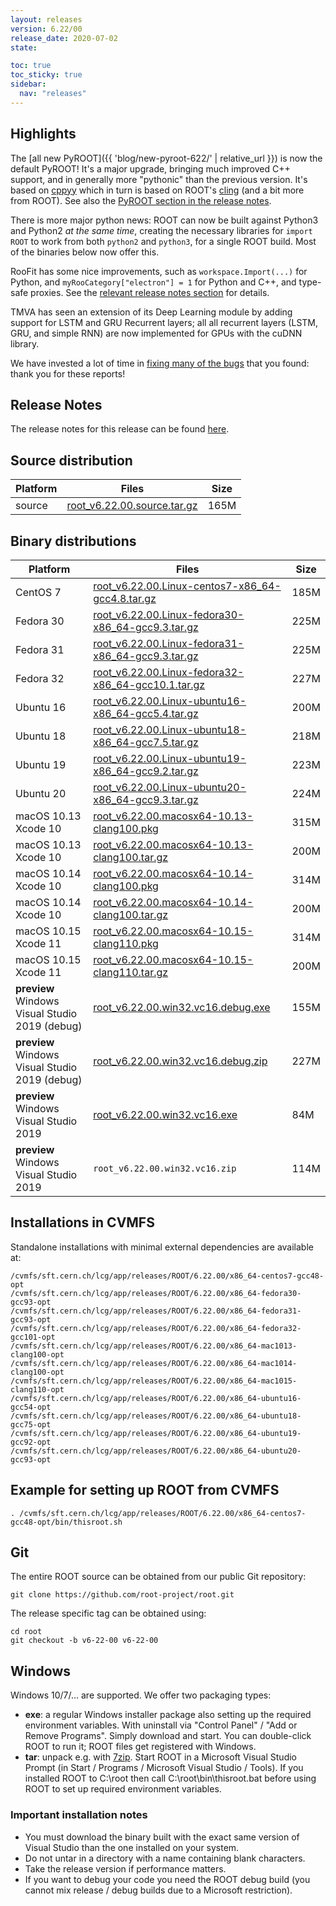```yaml
---
layout: releases
version: 6.22/00
release_date: 2020-07-02
state:

toc: true
toc_sticky: true
sidebar:
  nav: "releases"
---
```

## Highlights

The [all new PyROOT]({{ 'blog/new-pyroot-622/' | relative_url }}) is now the default PyROOT! It's a major upgrade, bringing much improved C++ support, and in generally more "pythonic" than the previous version. It's based on [cppyy](https://cppyy.readthedocs.io/en/latest/) which in turn is based on ROOT's [cling](/d/cling) (and a bit more from ROOT). See also the [PyROOT section in the release notes](/doc/v622/release-notes.html#pyroot).

There is more major python news: ROOT can now be built against Python3 and Python2 *at the same time*, creating the necessary libraries for `import ROOT` to work from both `python2` and `python3`, for a single ROOT build. Most of the binaries below now offer this.

RooFit has some nice improvements, such as `workspace.Import(...)` for Python, and `myRooCategory["electron"] = 1` for Python and C++, and type-safe proxies. See the [relevant release notes section](/doc/v622/release-notes.html#roofit-libraries) for details.

TMVA has seen an extension of its Deep Learning module by adding support for LSTM and GRU Recurrent layers; all all recurrent layers (LSTM, GRU, and simple RNN) are now implemented for GPUs with the cuDNN library.

We have invested a lot of time in [fixing many of the bugs](/doc/v622/release-notes.html#bugs-and-issues-fixed-in-this-release) that you found: thank you for these reports!

## Release Notes

The release notes for this release can be found [here](https://root.cern/doc/v622/release-notes.html).

## Source distribution

| Platform       | Files | Size |
|-----------|-------|-----|
| source | [root_v6.22.00.source.tar.gz](https://root.cern/download/root_v6.22.00.source.tar.gz) | 165M |


## Binary distributions

| Platform       | Files | Size |
|-----------|-------|-----|
| CentOS 7 | [root_v6.22.00.Linux-centos7-x86_64-gcc4.8.tar.gz](https://root.cern/download/root_v6.22.00.Linux-centos7-x86_64-gcc4.8.tar.gz) | 185M |
| Fedora 30 | [root_v6.22.00.Linux-fedora30-x86_64-gcc9.3.tar.gz](https://root.cern/download/root_v6.22.00.Linux-fedora30-x86_64-gcc9.3.tar.gz) | 225M |
| Fedora 31 | [root_v6.22.00.Linux-fedora31-x86_64-gcc9.3.tar.gz](https://root.cern/download/root_v6.22.00.Linux-fedora31-x86_64-gcc9.3.tar.gz) | 225M |
| Fedora 32 | [root_v6.22.00.Linux-fedora32-x86_64-gcc10.1.tar.gz](https://root.cern/download/root_v6.22.00.Linux-fedora32-x86_64-gcc10.1.tar.gz) | 227M |
| Ubuntu 16 | [root_v6.22.00.Linux-ubuntu16-x86_64-gcc5.4.tar.gz](https://root.cern/download/root_v6.22.00.Linux-ubuntu16-x86_64-gcc5.4.tar.gz) | 200M |
| Ubuntu 18 | [root_v6.22.00.Linux-ubuntu18-x86_64-gcc7.5.tar.gz](https://root.cern/download/root_v6.22.00.Linux-ubuntu18-x86_64-gcc7.5.tar.gz) | 218M |
| Ubuntu 19 | [root_v6.22.00.Linux-ubuntu19-x86_64-gcc9.2.tar.gz](https://root.cern/download/root_v6.22.00.Linux-ubuntu19-x86_64-gcc9.2.tar.gz) | 223M |
| Ubuntu 20 | [root_v6.22.00.Linux-ubuntu20-x86_64-gcc9.3.tar.gz](https://root.cern/download/root_v6.22.00.Linux-ubuntu20-x86_64-gcc9.3.tar.gz) | 224M |
| macOS 10.13 Xcode 10 | [root_v6.22.00.macosx64-10.13-clang100.pkg](https://root.cern/download/root_v6.22.00.macosx64-10.13-clang100.pkg) | 315M |
| macOS 10.13 Xcode 10 | [root_v6.22.00.macosx64-10.13-clang100.tar.gz](https://root.cern/download/root_v6.22.00.macosx64-10.13-clang100.tar.gz) | 200M |
| macOS 10.14 Xcode 10 | [root_v6.22.00.macosx64-10.14-clang100.pkg](https://root.cern/download/root_v6.22.00.macosx64-10.14-clang100.pkg) | 314M |
| macOS 10.14 Xcode 10 | [root_v6.22.00.macosx64-10.14-clang100.tar.gz](https://root.cern/download/root_v6.22.00.macosx64-10.14-clang100.tar.gz) | 200M |
| macOS 10.15 Xcode 11 | [root_v6.22.00.macosx64-10.15-clang110.pkg](https://root.cern/download/root_v6.22.00.macosx64-10.15-clang110.pkg) | 314M |
| macOS 10.15 Xcode 11 | [root_v6.22.00.macosx64-10.15-clang110.tar.gz](https://root.cern/download/root_v6.22.00.macosx64-10.15-clang110.tar.gz) | 200M |
| **preview** Windows Visual Studio 2019 (debug) | [root_v6.22.00.win32.vc16.debug.exe](https://root.cern/download/root_v6.22.00.win32.vc16.debug.exe) | 155M |
| **preview** Windows Visual Studio 2019 (debug) | [root_v6.22.00.win32.vc16.debug.zip](https://root.cern/download/root_v6.22.00.win32.vc16.debug.zip) | 227M |
| **preview** Windows Visual Studio 2019 | [root_v6.22.00.win32.vc16.exe](https://root.cern/download/root_v6.22.00.win32.vc16.exe) |  84M |
| **preview** Windows Visual Studio 2019 | `root_v6.22.00.win32.vc16.zip` | 114M |

## Installations in CVMFS

Standalone installations with minimal external dependencies are available at:
~~~
/cvmfs/sft.cern.ch/lcg/app/releases/ROOT/6.22.00/x86_64-centos7-gcc48-opt
/cvmfs/sft.cern.ch/lcg/app/releases/ROOT/6.22.00/x86_64-fedora30-gcc93-opt
/cvmfs/sft.cern.ch/lcg/app/releases/ROOT/6.22.00/x86_64-fedora31-gcc93-opt
/cvmfs/sft.cern.ch/lcg/app/releases/ROOT/6.22.00/x86_64-fedora32-gcc101-opt
/cvmfs/sft.cern.ch/lcg/app/releases/ROOT/6.22.00/x86_64-mac1013-clang100-opt
/cvmfs/sft.cern.ch/lcg/app/releases/ROOT/6.22.00/x86_64-mac1014-clang100-opt
/cvmfs/sft.cern.ch/lcg/app/releases/ROOT/6.22.00/x86_64-mac1015-clang110-opt
/cvmfs/sft.cern.ch/lcg/app/releases/ROOT/6.22.00/x86_64-ubuntu16-gcc54-opt
/cvmfs/sft.cern.ch/lcg/app/releases/ROOT/6.22.00/x86_64-ubuntu18-gcc75-opt
/cvmfs/sft.cern.ch/lcg/app/releases/ROOT/6.22.00/x86_64-ubuntu19-gcc92-opt
/cvmfs/sft.cern.ch/lcg/app/releases/ROOT/6.22.00/x86_64-ubuntu20-gcc93-opt
~~~


## Example for setting up ROOT from CVMFS

~~~
. /cvmfs/sft.cern.ch/lcg/app/releases/ROOT/6.22.00/x86_64-centos7-gcc48-opt/bin/thisroot.sh
~~~

## Git

The entire ROOT source can be obtained from our public Git repository:

~~~
git clone https://github.com/root-project/root.git
~~~
The release specific tag can be obtained using:
~~~
cd root
git checkout -b v6-22-00 v6-22-00
~~~


## Windows

Windows 10/7/... are supported. We offer two packaging types:

 * **exe**: a regular Windows installer package also setting up the required environment variables. With uninstall via "Control Panel" / "Add or Remove Programs". Simply download and start. You can double-click ROOT to run it; ROOT files get registered with Windows.
 * **tar**: unpack e.g. with [7zip](https://www.7-zip.org). Start ROOT in a Microsoft Visual Studio Prompt (in Start / Programs / Microsoft Visual Studio / Tools). If you installed ROOT to C:\root then call C:\root\bin\thisroot.bat before using ROOT to set up required environment variables.

### Important installation notes

 * You must download the binary built with the exact same version of Visual Studio than the one installed on your system.
 * Do not untar in a directory with a name containing blank characters.
 * Take the release version if performance matters.
 * If you want to debug your code you need the ROOT debug build (you cannot mix release / debug builds due to a Microsoft restriction).
